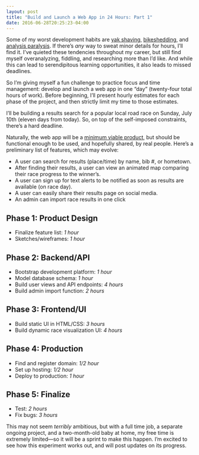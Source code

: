 ```yaml
---
layout: post
title: "Build and Launch a Web App in 24 Hours: Part 1"
date: 2016-06-28T20:25:23-04:00
---
```


Some of my worst development habits are [yak shaving](https://en.wiktionary.org/wiki/yak_shaving), [bikeshedding](https://en.wiktionary.org/wiki/bikeshedding), and [analysis paralysis](https://en.wikipedia.org/wiki/Analysis_paralysis). If there’s *any* way to sweat minor details for hours, I’ll find it. I’ve quieted these tendencies throughout my career, but still find myself overanalyzing, fiddling, and researching more than I’d like. And while this can lead to serendipitous learning opportunities, it also leads to missed deadlines.

So I’m giving myself a fun challenge to practice focus and time management: develop and launch a web app in one “day” (twenty-four total hours of work). Before beginning, I’ll present hourly estimates for each phase of the project, and then strictly limit my time to those estimates.

I’ll be building a results search for a popular local road race on Sunday, July 10th (eleven days from today). So, on top of the self-imposed constraints, there’s a hard deadline.

Naturally, the web app will be a [minimum viable product](https://en.wikipedia.org/wiki/Minimum_viable_product), but should be functional enough to be used, and hopefully shared, by real people. Here’s a preliminary list of features, which may evolve:

- A user can search for results (place/time) by name, bib #, or hometown.
- After finding their results, a user can view an animated map comparing their race progress to the winner’s.
- A user can sign up for text alerts to be notified as soon as results are available (on race day).
- A user can easily share their results page on social media.
- An admin can import race results in one click

## Phase 1: Product Design
- Finalize feature list: *1 hour*
- Sketches/wireframes: *1 hour*

## Phase 2: Backend/API
- Bootstrap development platform: *1 hour*
- Model database schema: *1 hour*
- Build user views and API endpoints: *4 hours*
- Build admin import function: *2 hours*

## Phase 3: Frontend/UI
- Build static UI in HTML/CSS: *3 hours*
- Build dynamic race visualization UI: *4 hours*

## Phase 4: Production
- Find and register domain: *1/2 hour*
- Set up hosting: *1/2 hour*
- Deploy to production: *1 hour*

## Phase 5: Finalize
- Test: *2 hours*
- Fix bugs: *3 hours*

This may not seem *terribly* ambitious, but with a full time job, a separate ongoing project, and a two-month-old baby at home, my free time is extremely limited—so it will be a sprint to make this happen. I’m excited to see how this experiment works out, and will post updates on its progress.
